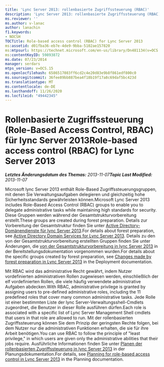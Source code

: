 ```yaml
---
title: 'Lync Server 2013: rollenbasierte Zugriffssteuerung (RBAC)'
description: 'Lync Server 2013: rollenbasierte Zugriffssteuerung (RBAC).'
ms.reviewer: ''
ms.author: v-lanac
author: lanachin
f1.keywords:
- NOCSH
TOCTitle: Role-based access control (RBAC) for Lync Server 2013
ms:assetid: d01fba36-eb7e-4de9-9bba-5102ae157820
ms:mtpsurl: https://technet.microsoft.com/en-us/library/Dn481134(v=OCS.15)
ms:contentKeyID: 59893872
ms.date: 07/23/2014
manager: serdars
mtps_version: v=OCS.15
ms.openlocfilehash: 6586517083ff6cd2c4e20d83e9b8f861edf800c0
ms.sourcegitcommit: 36fee89bb887bea4f18b19f17a8c69daf5bc423d
ms.translationtype: MT
ms.contentlocale: de-DE
ms.lasthandoff: 11/26/2020
ms.locfileid: "49442345"
---
```

# <a name="role-based-access-control-rbac-for-lync-server-2013"></a><span data-ttu-id="b092f-103">Rollenbasierte Zugriffssteuerung (Role-Based Access Control, RBAC) für lync Server 2013</span><span class="sxs-lookup"><span data-stu-id="b092f-103">Role-based access control (RBAC) for Lync Server 2013</span></span>

<div data-xmlns="http://www.w3.org/1999/xhtml">

<div class="topic" data-xmlns="http://www.w3.org/1999/xhtml" data-msxsl="urn:schemas-microsoft-com:xslt" data-cs="https://msdn.microsoft.com/">

<div data-asp="https://msdn2.microsoft.com/asp">



</div>

<div id="mainSection">

<div id="mainBody"><span data-ttu-id="b092f-104">

<span> </span></span><span class="sxs-lookup"><span data-stu-id="b092f-104">

<span> </span></span></span>

<span data-ttu-id="b092f-105">_**Letztes Änderungsdatum des Themas:** 2013-11-07_</span><span class="sxs-lookup"><span data-stu-id="b092f-105">_**Topic Last Modified:** 2013-11-07_</span></span>

<span data-ttu-id="b092f-106">Microsoft lync Server 2013 enthält Role-Based Zugriffssteuerungsgruppen, mit denen Sie Verwaltungsaufgaben delegieren und gleichzeitig hohe Sicherheitsstandards gewährleisten können.</span><span class="sxs-lookup"><span data-stu-id="b092f-106">Microsoft Lync Server 2013 includes Role-Based Access Control (RBAC) groups to enable you to delegate administrative tasks while maintaining high standards for security.</span></span> <span data-ttu-id="b092f-107">Diese Gruppen werden während der Gesamtstrukturvorbereitung erstellt.</span><span class="sxs-lookup"><span data-stu-id="b092f-107">These groups are created during forest preparation.</span></span> <span data-ttu-id="b092f-108">Details zur Vorbereitung der Gesamtstruktur finden Sie unter [Active Directory-Domänendienste für lync Server 2013](lync-server-2013-active-directory-domain-services-for-lync-server.md).</span><span class="sxs-lookup"><span data-stu-id="b092f-108">For details about forest preparation, see [Active Directory Domain Services for Lync Server 2013](lync-server-2013-active-directory-domain-services-for-lync-server.md).</span></span> <span data-ttu-id="b092f-109">Details zu den von der Gesamtstrukturvorbereitung erstellten Gruppen finden Sie unter Änderungen, die [von der Gesamtstrukturvorbereitung in lync Server 2013](lync-server-2013-changes-made-by-forest-preparation.md) in der Bereitstellungsdokumentation vorgenommen wurden.</span><span class="sxs-lookup"><span data-stu-id="b092f-109">For details about the specific groups created by forest preparation, see [Changes made by forest preparation in Lync Server 2013](lync-server-2013-changes-made-by-forest-preparation.md) in the Deployment documentation.</span></span>

<span data-ttu-id="b092f-110">Mit RBAC wird das administrative Recht gewährt, indem Nutzer vordefinierten administrativen Rollen zugewiesen werden, einschließlich der elf vordefinierten Rollen, die viele häufig verwendete administrative Aufgaben abdecken.</span><span class="sxs-lookup"><span data-stu-id="b092f-110">With RBAC, administrative privilege is granted by assigning users to pre-defined administrative roles, including the 11 predefined roles that cover many common administrative tasks.</span></span> <span data-ttu-id="b092f-111">Jede Rolle ist einer bestimmten Liste der lync Server-Verwaltungsshell-Cmdlets zugeordnet, die Benutzer in dieser Rolle ausführen dürfen.</span><span class="sxs-lookup"><span data-stu-id="b092f-111">Each role is associated with a specific list of Lync Server Management Shell cmdlets that users in that role are allowed to run.</span></span> <span data-ttu-id="b092f-112">Mit der rollenbasierten Zugriffssteuerung können Sie dem Prinzip der geringsten Rechte folgen, bei dem Nutzer nur die administrativen Funktionen erhalten, die sie für ihre Arbeit benötigen.</span><span class="sxs-lookup"><span data-stu-id="b092f-112">You can use RBAC to follow the principle of "least privilege," in which users are given only the administrative abilities that their jobs require.</span></span> <span data-ttu-id="b092f-113">Ausführliche Informationen finden Sie unter [Planen der rollenbasierten Zugriffssteuerung in lync Server 2013](lync-server-2013-planning-for-role-based-access-control.md) in der Planungsdokumentation.</span><span class="sxs-lookup"><span data-stu-id="b092f-113">For details, see [Planning for role-based access control in Lync Server 2013](lync-server-2013-planning-for-role-based-access-control.md) in the Planning documentation.</span></span>

<span data-ttu-id="b092f-114"></div>

<span> </span>

</div>

</div>

</span><span class="sxs-lookup"><span data-stu-id="b092f-114"></div>

<span> </span>

</div>

</div>

</span></span></div>


